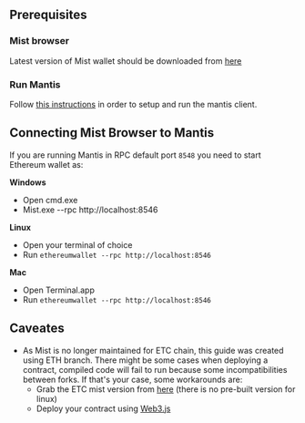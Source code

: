 ## Prerequisites

### Mist browser

Latest version of Mist wallet should be downloaded from [here](https://github.com/ethereum/mist/releases)

### Run Mantis

Follow [this instructions](index.md) in order to setup and run the mantis client. 

## Connecting Mist Browser to Mantis

If you are running Mantis in RPC default port `8548` you need to start Ethereum wallet as:

**Windows**
- Open cmd.exe
- Mist.exe --rpc http://localhost:8546

**Linux**
- Open your terminal of choice
- Run `ethereumwallet --rpc http://localhost:8546`

**Mac**
- Open Terminal.app
- Run `ethereumwallet --rpc http://localhost:8546`

## Caveates
- As Mist is no longer maintained for ETC chain, this guide was created using ETH branch. There might be some cases when deploying a contract, compiled code will fail to run because some incompatibilities between forks. If that's your case, some workarounds are:
  - Grab the ETC mist version from [here](https://github.com/ethereumproject/mist/releases) (there is no pre-built version for linux)
  - Deploy your contract using [Web3.js](https://github.com/ethereum/wiki/wiki/JavaScript-API#web3ethcontract)
